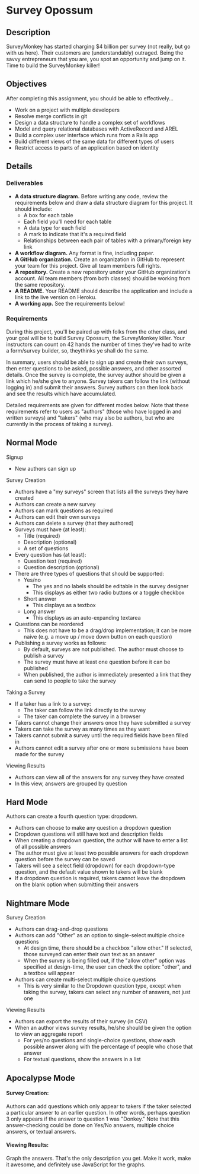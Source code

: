# Survey Opossum

## Description

SurveyMonkey has started charging $4 billion per survey (not really, but go with us here). Their customers are (understandably) outraged. Being the savvy entrepreneurs that you are, you spot an opportunity and jump on it. Time to build the SurveyMonkey killer!

## Objectives

After completing this assignment, you should be able to effectively...

* Work on a project with multiple developers
* Resolve merge conflicts in git
* Design a data structure to handle a complex set of workflows
* Model and query relational databases with ActiveRecord and AREL
* Build a complex user interface which runs from a Rails app
* Build different views of the same data for different types of users
* Restrict access to parts of an application based on identity

## Details

### Deliverables

* **A data structure diagram.** Before writing any code, review the requirements below and draw a data structure diagram for this project.  It should include:
  * A box for each table
  * Each field you'll need for each table
  * A data type for each field
  * A mark to indicate that it's a required field
  * Relationships between each pair of tables with a primary/foreign key link
* **A workflow diagram.**  Any format is fine, including paper.
* **A GitHub organization.** Create an organization in GitHub to represent your team for this project.  Give all team members full rights.
* **A repository.** Create a new repository under your GitHub organization's account.  All team members (from both classes) should be working from the same repository.
* **A README.** Your README should describe the application and include a link to the live version on Heroku.
* **A working app.** See the requirements below!

### Requirements

During this project, you'll be paired up with folks from the other class, and your goal will be to build Survey Opossum, the SurveyMonkey killer.  Your instructors can count on 42 hands the number of times they've had to write a form/survey builder, so, theythinks ye shall do the same.

In summary, users should be able to sign up and create their own surveys, then enter questions to be asked, possible answers, and other assorted details.  Once the survey is complete, the survey author should be given a link which he/she give to anyone.  Survey takers can follow the link (without logging in) and submit their answers.  Survey authors can then look back and see the results which have accumulated.

Detailed requirements are given for different modes below.  Note that these requirements refer to users as "authors" (those who have logged in and written surveys) and "takers" (who may also be authors, but who are currently in the process of taking a survey).

## Normal Mode

Signup

* New authors can sign up

Survey Creation

* Authors have a "my surveys" screen that lists all the surveys they have created
* Authors can create a new survey
* Authors can mark questions as required
* Authors can edit their own surveys
* Authors can delete a survey (that they authored)
* Surveys must have (at least):
  * Title (required)
  * Description (optional)
  * A set of questions
* Every question has (at least):
  * Question text (required)
  * Question description (optional)
* There are three types of questions that should be supported:
  * Yes/no
    * The yes and no labels should be editable in the survey designer
    * This displays as either two radio buttons or a toggle checkbox
  * Short answer
    * This displays as a textbox
  * Long answer
    * This displays as an auto-expanding textarea
* Questions can be reordered
  * This does not have to be a drag/drop implementation; it can be more naive (e.g. a move up / move down button on each question)
* Publishing a survey works as follows:
  * By default, surveys are not published.  The author must choose to publish a survey
  * The survey must have at least one question before it can be published
  * When published, the author is immediately presented a link that they can send to people to take the survey

Taking a Survey

* If a taker has a link to a survey:
  * The taker can follow the link directly to the survey
  * The taker can complete the survey in a browser
* Takers cannot change their answers once they have submitted a survey
* Takers can take the survey as many times as they want
* Takers cannot submit a survey until the required fields have been filled in
* Authors cannot edit a survey after one or more submissions have been made for the survey

Viewing Results

* Authors can view all of the answers for any survey they have created
* In this view, answers are grouped by question

## Hard Mode

Authors can create a fourth question type: dropdown.

* Authors can choose to make any question a dropdown question
* Dropdown questions will still have text and description fields
* When creating a dropdown question, the author will have to enter a list of all possible answers
* The author must give at least two possible answers for each dropdown question before the survey can be saved
* Takers will see a select field (dropdown) for each dropdown-type question, and the default value shown to takers will be blank
* If a dropdown question is required, takers cannot leave the dropdown on the blank option when submitting their answers

## Nightmare Mode

Survey Creation

* Authors can drag-and-drop questions
* Authors can add "Other" as an option to single-select multiple choice questions
  * At design time, there should be a checkbox "allow other."  If selected, those surveyed can enter their own text as an answer
  * When the survey is being filled out, if the "allow other" option was specified at design-time, the user can check the option: "other", and a textbox will appear
* Authors can create multi-select multiple choice questions
  * This is very similar to the Dropdown question type, except when taking the survey, takers can select any number of answers, not just one

Viewing Results

* Authors can export the results of their survey (in CSV)
* When an author views survey results, he/she should be given the option to view an aggregate report
  * For yes/no questions and single-choice questions, show each possible answer along with the percentage of people who chose that answer
  * For textual questions, show the answers in a list

## Apocalypse Mode

#### Survey Creation:

Authors can add questions which only appear to takers if the taker selected a particular answer to an earlier question.  In other words, perhaps question 3 only appears if the answer to question 1 was "Donkey."  Note that this answer-checking could be done on Yes/No answers, multiple choice answers, or textual answers.

#### Viewing Results:

Graph the answers.  That's the only description you get.  Make it work, make it awesome, and definitely use JavaScript for the graphs.
